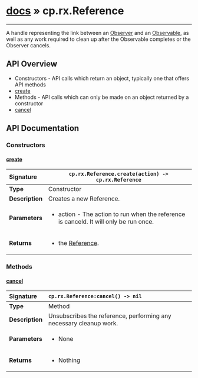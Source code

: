# [docs](index.md) » cp.rx.Reference
---

A handle representing the link between an [Observer](cp.rx.Observer.md) and an [Observable](cp.rx.Observable.md), as well as any
work required to clean up after the Observable completes or the Observer cancels.

## API Overview
* Constructors - API calls which return an object, typically one that offers API methods
 * [create](#create)
* Methods - API calls which can only be made on an object returned by a constructor
 * [cancel](#cancel)

## API Documentation

### Constructors

#### [create](#create)
| <span style="float: left;">**Signature**</span> | <span style="float: left;">`cp.rx.Reference.create(action) -> cp.rx.Reference` </span>                                                          |
| -----------------------------------------------------|---------------------------------------------------------------------------------------------------------|
| **Type**                                             | Constructor |
| **Description**                                      | Creates a new Reference. |
| **Parameters**                                       | <ul><li>action - The action to run when the reference is canceld. It will only be run once.</li></ul> |
| **Returns**                                          | <ul><li>the <a href="cp.rx.Reference.md">Reference</a>.</li></ul> |

### Methods

#### [cancel](#cancel)
| <span style="float: left;">**Signature**</span> | <span style="float: left;">`cp.rx.Reference:cancel() -> nil` </span>                                                          |
| -----------------------------------------------------|---------------------------------------------------------------------------------------------------------|
| **Type**                                             | Method |
| **Description**                                      | Unsubscribes the reference, performing any necessary cleanup work. |
| **Parameters**                                       | <ul><li>None</li></ul> |
| **Returns**                                          | <ul><li>Nothing</li></ul> |

